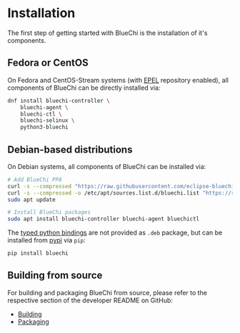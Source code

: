 <!-- markdownlint-disable-file MD010 MD013 MD014 MD024 MD046 -->
# Installation

The first step of getting started with BlueChi is the installation of it's components.

## Fedora or CentOS

On Fedora and CentOS-Stream systems (with [EPEL](https://docs.fedoraproject.org/en-US/epel/) repository enabled), all
components of BlueChi can be directly installed via:

```bash
dnf install bluechi-controller \
    bluechi-agent \
    bluechi-ctl \
    bluechi-selinux \
    python3-bluechi
```

## Debian-based distributions

On Debian systems, all components of BlueChi can be installed via:

```bash
# Add BlueChi PPA
curl -s --compressed "https://raw.githubusercontent.com/eclipse-bluechi/bluechi-ppa/main/deb/KEY.gpg" | gpg --dearmor | sudo tee /etc/apt/trusted.gpg.d/bluechi.gpg >/dev/null
curl -s --compressed -o /etc/apt/sources.list.d/bluechi.list "https://raw.githubusercontent.com/eclipse-bluechi/bluechi-ppa/main/deb/bluechi.list"
sudo apt update

# Install BlueChi packages
sudo apt install bluechi-controller bluechi-agent bluechictl
```

The [typed python bindings](../api/client_generation.md#typed-python-client) are not provided as `.deb` package, but
can be installed from [pypi](https://pypi.org/project/bluechi/) via `pip`:

```bash
pip install bluechi
```

## Building from source

For building and packaging BlueChi from source, please refer to the respective section of the developer README on GitHub:

- [Building](https://github.com/eclipse-bluechi/bluechi/blob/main/README.developer.md#build)
- [Packaging](https://github.com/eclipse-bluechi/bluechi/blob/main/README.developer.md#packaging)
